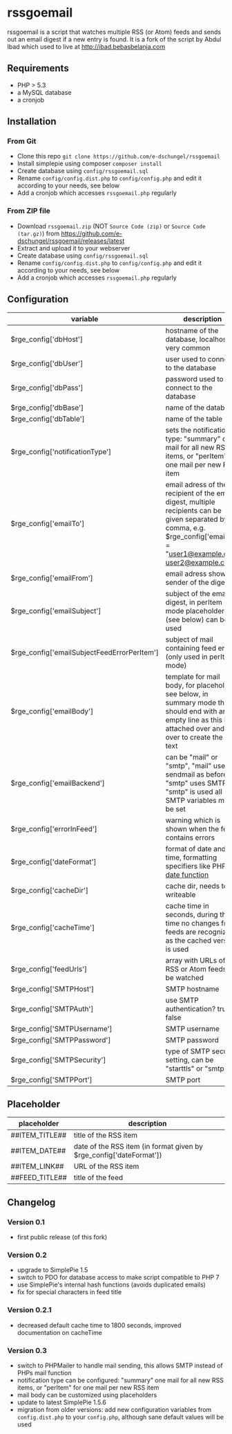 # rssgoemail
rssgoemail is a script that watches multiple RSS (or Atom) feeds and sends out an email digest if a new entry is found.
It is a fork of the script by Abdul Ibad which used to live at http://ibad.bebasbelanja.com

## Requirements
* PHP > 5.3
* a MySQL database
* a cronjob

## Installation
### From Git
* Clone this repo `git clone https://github.com/e-dschungel/rssgoemail`
* Install simplepie using composer `composer install`
* Create database using `config/rssgoemail.sql`
* Rename `config/config.dist.php` to `config/config.php` and edit it according to your needs, see below
* Add a cronjob which accesses `rssgoemail.php` regularly

### From ZIP file
* Download `rssgoemail.zip` (NOT `Source Code (zip)` or `Source Code (tar.gz)`)  from https://github.com/e-dschungel/rssgoemail/releases/latest
* Extract and upload it to your webserver
* Create database using `config/rssgoemail.sql`
* Rename `config/config.dist.php` to `config/config.php` and edit it according to your needs, see below
* Add a cronjob which accesses `rssgoemail.php` regularly

## Configuration
|variable|description|
|---|---|
|$rge_config['dbHost']| hostname of the database, localhost is very common|
|$rge_config['dbUser']| user used to connect to the database|
|$rge_config['dbPass']| password used to connect to the database|
|$rge_config['dbBase']| name of the database|
|$rge_config['dbTable']| name of the table|
|$rge_config['notificationType']| sets the notification type: "summary" one mail for all new RSS items, or "perItem" for one mail per new RSS item|
|$rge_config['emailTo']| email adress of the recipient of the email digest, multiple recipients can be given separated by comma, e.g. $rge_config['emailTo'] = "user1@example.com, user2@example.com";|
|$rge_config['emailFrom']| email adress shown as sender of the digest|
|$rge_config['emailSubject']| subject of the email digest, in perItem mode placeholders (see below) can be used|
|$rge_config['emailSubjectFeedErrorPerItem']| subject of mail containing feed errors (only used in perItem mode)|
|$rge_config['emailBody']| template for mail body, for placeholder see below, in summary mode this should end with an empty line as this is attached over and over to create the mail text|
|$rge_config['emailBackend']| can be "mail" or "smtp", "mail" uses sendmail as before, "smtp" uses SMTP. If "smtp" is used all SMTP variables must be set|
|$rge_config['errorInFeed']| warning which is shown when the feed contains errors|
|$rge_config['dateFormat']| format of date and time, formatting specifiers like PHP's [date function](https://secure.php.net/manual/function.date.php)|
|$rge_config['cacheDir']| cache dir, needs to be writeable|
|$rge_config['cacheTime']| cache time in seconds, during this time no changes from feeds are recognized as the cached version is used|
|$rge_config['feedUrls']| array with URLs of RSS or Atom feeds to be watched|
|$rge_config['SMTPHost']| SMTP hostname|
|$rge_config['SMTPAuth']| use SMTP authentication? true or false|
|$rge_config['SMTPUsername']| SMTP username|
|$rge_config['SMTPPassword']| SMTP password|
|$rge_config['SMTPSecurity']| type of SMTP security setting, can be "starttls" or "smtps"|
|$rge_config['SMTPPort']| SMTP port|

## Placeholder
|placeholder|description|
|---|---|
|##ITEM_TITLE##| title of the RSS item|
|##ITEM_DATE##| date of the RSS item (in format given by $rge_config['dateFormat'])|
|##ITEM_LINK##| URL of the RSS item|
|##FEED_TITLE##| title of the feed|

## Changelog
### Version 0.1
* first public release (of this fork)

### Version 0.2
* upgrade to SimplePie 1.5
* switch to PDO for database access to make script compatible to PHP 7
* use SimplePie's internal hash functions (avoids duplicated emails)
* fix for special characters in feed title

### Version 0.2.1
* decreased default cache time to 1800 seconds, improved documentation on cacheTime

### Version 0.3
* switch to PHPMailer to handle mail sending, this allows SMTP instead of PHPs mail function
* notification type can be configured: "summary" one mail for all new RSS items, or "perItem" for one mail per new RSS item
* mail body can be customized using placeholders
* update to latest SimplePie 1.5.6
* migration from older versions: add new configuration variables from `config.dist.php` to your `config.php`, although sane default values will be used
